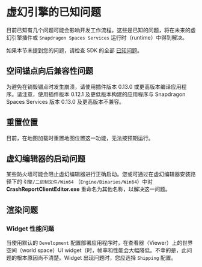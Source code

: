 # 虚幻引擎的已知问题

目前已知有几个问题可能会影响开发工作流程。这些是已知的问题，将在未来的虚幻引擎插件或 `Snapdragon Spaces Services` 运行时（runtime）中得到解决。

如果本节未提到您的问题，请检查 SDK 的全部 [已知问题](./../KnownIssues.md)。

## 空间锚点向后兼容性问题

为避免在销毁锚点时发生崩溃，请使用插件版本 0.13.0 或更高版本编译应用程序。请注意，使用插件版本 0.12.1 及更低版本构建的应用程序与 Snapdragon Spaces Services 版本 0.13.0 及更高版本不兼容。

## 重置位置

目前，在地图加载时重置地图位置这一功能，无法按预期运行。

## 虚幻编辑器的启动问题

某些防火墙可能会阻止虚幻编辑器进行正确启动。您或可通过在虚幻编辑器安装路径下的 `引擎/二进制文件/Win64` （`Engine/Binaries/Win64`）中对 **CrashReportClientEditor.exe** 重命名为其他名称，以解决这一问题。

## 渲染问题

### Widget 性能问题

当使用默认的 `Development` 配置部署应用程序时，在查看器（Viewer）上的世界空间（world space）UI widget（时，帧率和性能会大幅降低。不幸的是，此问题的根本原因尚不清楚。Widget 出现问题时，您应选择 `Shipping` 配置。
